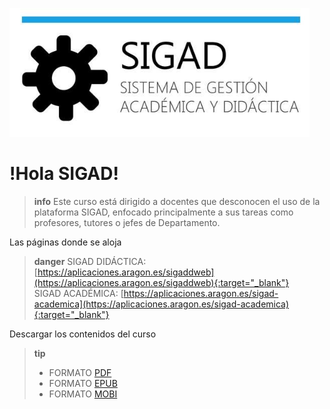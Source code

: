 ![logo SIGAD](https://raw.githubusercontent.com/catedu/curso-basico-sigad/master/img/SIGAD.png)   
# !Hola SIGAD! 
>**info**
> Este curso está dirigido a docentes que desconocen el uso de la plataforma SIGAD,  enfocado principalmente a sus tareas como profesores, tutores o jefes de Departamento.   

Las páginas donde se aloja  
  >**danger** SIGAD DIDÁCTICA:  [https://aplicaciones.aragon.es/sigaddweb](https://aplicaciones.aragon.es/sigaddweb){:target="_blank"}   
  >SIGAD ACADÉMICA:  [https://aplicaciones.aragon.es/sigad-academica](https://aplicaciones.aragon.es/sigad-academica){:target="_blank"}   
>   
Descargar los contenidos del curso
  >**tip**   
  > * FORMATO [PDF](https://github.com/catedu/curso-basico-sigad/raw/gh-pages/mybook/curso-basico-sigad.pdf)  
  > * FORMATO [EPUB](https://github.com/catedu/curso-basico-sigad/raw/gh-pages/mybook/curso-basico-sigad.epub)   
  > * FORMATO [MOBI](https://github.com/catedu/curso-basico-sigad/raw/gh-pages/mybook/curso-basico-sigad.mobi)
